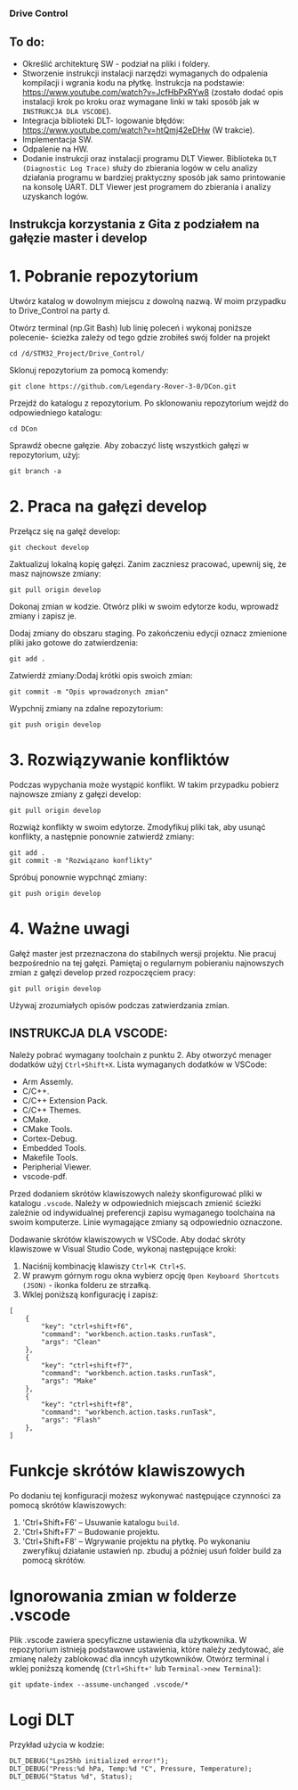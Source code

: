 ### Drive Control

## To do:
* Określić architekturę SW - podział na pliki i foldery.
* Stworzenie instrukcji instalacji narzędzi wymaganych do odpalenia kompilacji i wgrania kodu na płytkę. Instrukcja na podstawie: https://www.youtube.com/watch?v=JcfHbPxRYw8
(zostało dodać opis instalacji krok po kroku oraz wymagane linki w taki sposób jak w `INSTRUKCJA DLA VSCODE`).
* Integracja biblioteki DLT- logowanie błędów: https://www.youtube.com/watch?v=htQmj42eDHw (W trakcie).
* Implementacja SW.
* Odpalenie na HW.
* Dodanie instrukcji oraz instalacji programu DLT Viewer. Biblioteka `DLT (Diagnostic Log Trace)` służy do zbierania logów w celu analizy działania programu w bardziej praktyczny sposób jak samo printowanie na konsolę UART. DLT Viewer jest programem do zbierania i analizy uzyskanch logów.

## Instrukcja korzystania z Gita z podziałem na gałęzie master i develop

# 1. Pobranie repozytorium
Utwórz katalog w dowolnym miejscu z dowolną nazwą. W moim przypadku to Drive_Control na party d.

Otwórz terminal (np.Git Bash) lub linię poleceń i wykonaj poniższe polecenie- ścieżka zależy od tego gdzie zrobiłeś swój folder na projekt
```
cd /d/STM32_Project/Drive_Control/
```
Sklonuj repozytorium za pomocą komendy:
```
git clone https://github.com/Legendary-Rover-3-0/DCon.git
```
Przejdź do katalogu z repozytorium. Po sklonowaniu repozytorium wejdź do odpowiedniego katalogu:
```
cd DCon
```
Sprawdź obecne gałęzie. Aby zobaczyć listę wszystkich gałęzi w repozytorium, użyj:
```
git branch -a
```

# 2. Praca na gałęzi develop

Przełącz się na gałęź develop:
```
git checkout develop
```
Zaktualizuj lokalną kopię gałęzi. Zanim zaczniesz pracować, upewnij się, że masz najnowsze zmiany:
```
git pull origin develop
```
Dokonaj zmian w kodzie. Otwórz pliki w swoim edytorze kodu, wprowadź zmiany i zapisz je.

Dodaj zmiany do obszaru staging. Po zakończeniu edycji oznacz zmienione pliki jako gotowe do zatwierdzenia:
```
git add .
```
Zatwierdź zmiany:Dodaj krótki opis swoich zmian:
```
git commit -m "Opis wprowadzonych zmian"
```
Wypchnij zmiany na zdalne repozytorium:
```
git push origin develop
```

# 3. Rozwiązywanie konfliktów

Podczas wypychania może wystąpić konflikt. W takim przypadku pobierz najnowsze zmiany z gałęzi develop:
```
git pull origin develop
```
Rozwiąż konflikty w swoim edytorze. Zmodyfikuj pliki tak, aby usunąć konflikty, a następnie ponownie zatwierdź zmiany:
```
git add .
git commit -m "Rozwiązano konflikty"
```
Spróbuj ponownie wypchnąć zmiany:
```
git push origin develop
```

# 4. Ważne uwagi

Gałęź master jest przeznaczona do stabilnych wersji projektu. Nie pracuj bezpośrednio na tej gałęzi.
Pamiętaj o regularnym pobieraniu najnowszych zmian z gałęzi develop przed rozpoczęciem pracy:
```
git pull origin develop
```
Używaj zrozumiałych opisów podczas zatwierdzania zmian.

## INSTRUKCJA DLA VSCODE:
Należy pobrać wymagany toolchain z punktu 2. Aby otworzyć menager dodatków użyj `Ctrl+Shift+X`. Lista wymaganych dodatków w VSCode:
* Arm Assemly.
* C/C++.
* C/C++ Extension Pack.
* C/C++ Themes.
* CMake.
* CMake Tools.
* Cortex-Debug.
* Embedded Tools.
* Makefile Tools.
* Peripherial Viewer.
* vscode-pdf.

Przed dodaniem skrótów klawiszowych należy skonfigurować pliki w katalogu `.vscode`. Należy w odpowiednich miejscach zmienić ścieżki zależnie od indywidualnej preferencji zapisu wymaganego toolchaina na swoim komputerze. Linie wymagające zmiany są odpowiednio oznaczone.

Dodawanie skrótów klawiszowych w VSCode. Aby dodać skróty klawiszowe w Visual Studio Code, wykonaj następujące kroki:
1. Naciśnij kombinację klawiszy `Ctrl+K Ctrl+S`.
2. W prawym górnym rogu okna wybierz opcję `Open Keyboard Shortcuts (JSON)` - ikonka folderu ze strzałką.
3. Wklej poniższą konfigurację i zapisz:
```
[
    {
        "key": "ctrl+shift+f6",
        "command": "workbench.action.tasks.runTask",
        "args": "Clean"
    },
    {
        "key": "ctrl+shift+f7",
        "command": "workbench.action.tasks.runTask",
        "args": "Make"
    },
    {
        "key": "ctrl+shift+f8",
        "command": "workbench.action.tasks.runTask",
        "args": "Flash"
    },
]
```
# Funkcje skrótów klawiszowych
Po dodaniu tej konfiguracji możesz wykonywać następujące czynności za pomocą skrótów klawiszowych:
1. 'Ctrl+Shift+F6' – Usuwanie katalogu `build`.
2. 'Ctrl+Shift+F7' – Budowanie projektu.
3. 'Ctrl+Shift+F8' – Wgrywanie projektu na płytkę.
Po wykonaniu zweryfikuj działanie ustawień np. zbuduj a później usuń folder build za pomocą skrótów.

# Ignorowania zmian w folderze .vscode
Plik .vscode zawiera specyficzne ustawienia dla użytkownika. W repozytorium istnieją podstawowe ustawienia, które należy zedytować, ale zmianę
należy zablokować dla inncyh użytkowników.
Otwórz terminal i wklej poniższą komendę (`Ctrl+Shift+'` lub `Terminal->new Terminal`): 
```
git update-index --assume-unchanged .vscode/*
```

# Logi DLT
Przykład użycia w kodzie:
```
DLT_DEBUG("Lps25hb initialized error!");
DLT_DEBUG("Press:%d hPa, Temp:%d °C", Pressure, Temperature);
DLT_DEBUG("Status %d", Status);
```